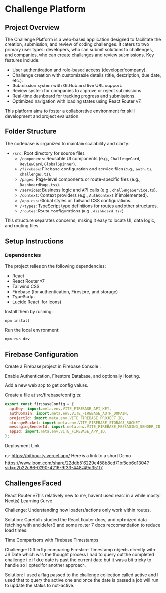 # Challenge Platform

## Project Overview
The Challenge Platform is a web-based application designed to facilitate the creation, submission, and review of coding challenges. It caters to two primary user types: developers, who can submit solutions to challenges, and companies, who can create challenges and review submissions. Key features include:
- User authentication and role-based access (developer/company).
- Challenge creation with customizable details (title, description, due date, etc.).
- Submission system with GitHub and live URL support.
- Review system for companies to approve or reject submissions.
- Real-time dashboard for tracking progress and submissions.
- Optimized navigation with loading states using React Router v7.

This platform aims to foster a collaborative environment for skill development and project evaluation.

## Folder Structure
The codebase is organized to maintain scalability and clarity:

- `/src`: Root directory for source files.
  - `/components`: Reusable UI components (e.g., `ChallengeCard`, `ReviewCard`, `GlobalSpinner`).
  - `/firebase`: Firebase configuration and service files (e.g., `auth.ts`, `challenges.ts`).
  - `/pages`: Page-level components or route-specific files (e.g., `DashboardPage.tsx`).
  - `/services`: Business logic and API calls (e.g., `challengeService.ts`).
  - `/context`: Context providers (e.g., `AuthContext` if implemented).
  - `/app.css`: Global styles or Tailwind CSS configurations.
  - `/+types`: TypeScript type definitions for routes and other structures.
  - `/routes`: Route configurations (e.g., `dashboard.tsx`).

This structure separates concerns, making it easy to locate UI, data logic, and routing files.

## Setup Instructions

### Dependencies
The project relies on the following dependencies:
- React
- React Router v7
- Tailwind CSS
- Firebase (for authentication, Firestore, and storage)
- TypeScript
- Lucide React (for icons)

Install them by running:
```bash
npm install
```
Run the local environment:
```bash
npm run dev
```
## Firebase Configuration

Create a Firebase project in Firebase Console
.

Enable Authentication, Firestore Database, and optionally Hosting.

Add a new web app to get config values.

Create a file at src/firebase/config.ts:
```javascript
export const firebaseConfig = {
  apiKey: import.meta.env.VITE_FIREBASE_API_KEY,
  authDomain: import.meta.env.VITE_FIREBASE_AUTH_DOMAIN,
  projectId: import.meta.env.VITE_FIREBASE_PROJECT_ID,
  storageBucket: import.meta.env.VITE_FIREBASE_STORAGE_BUCKET,
  messagingSenderId: import.meta.env.VITE_FIREBASE_MESSAGING_SENDER_ID,
  appId: import.meta.env.VITE_FIREBASE_APP_ID,
};
```
Deployment Link

👉 https://bitbounty.vercel.app/
Here is a link to a short Demo https://www.loom.com/share/22ddb516229e458b8cd71bf8cb6d1304?sid=c2b22c86-0290-4216-9f33-448749d351f7

## Challenges Faced

React Router v7(Its relatively new to me, havent used react in a while mostyl Nextjs) Learning Curve

Challenge: Understanding how loaders/actions only work within routes.

Solution: Carefully studied the React Router docs, and optimized data fetching with  and defer() and some router 7 docs reccomendation to reduce load times.

Time Comparisons with Firebase Timestamps

Challenge: Difficulty comparing Firestore Timestamp objects directly with JS Date which was the thought process I had to query out the completed challenge i.e if due date is past the current date but it was a bit tricky to handle so I opted for another approach.

Solution: I used a flag passed to the challenge collection called active and I used that to query the active one and once the date is passed a job will run to update the status to not-active.

